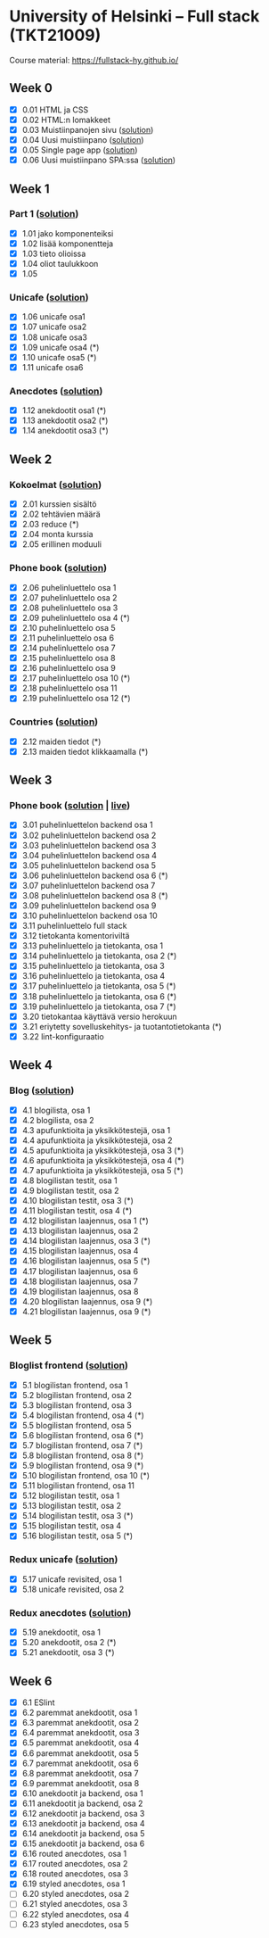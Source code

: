 # University of Helsinki – Full stack (TKT21009)

Course material: <https://fullstack-hy.github.io/>

## Week 0

- [x] 0.01 HTML ja CSS
- [x] 0.02 HTML:n lomakkeet
- [x] 0.03 Muistiinpanojen sivu ([solution](week0#03-muistiinpanojen-sivu))
- [x] 0.04 Uusi muistiinpano ([solution](week0#04-uusi-muistiinpano))
- [x] 0.05 Single page app ([solution](week0#05-single-page-app))
- [x] 0.06 Uusi muistiinpano SPA:ssa ([solution](week0#06-uusi-muistiinpano-spassa))

## Week 1

### Part 1 ([solution](week1/e01-05/))

- [x] 1.01 jako komponenteiksi
- [x] 1.02 lisää komponentteja
- [x] 1.03 tieto olioissa
- [x] 1.04 oliot taulukkoon
- [x] 1.05

### Unicafe ([solution](week1/e06-11/))

- [x] 1.06 unicafe osa1
- [x] 1.07 unicafe osa2
- [x] 1.08 unicafe osa3
- [x] 1.09 unicafe osa4 (*)
- [x] 1.10 unicafe osa5 (*)
- [x] 1.11 unicafe osa6

### Anecdotes ([solution](week1/e12-14/))

- [x] 1.12 anekdootit osa1 (*)
- [x] 1.13 anekdootit osa2 (*)
- [x] 1.14 anekdootit osa3 (*)

## Week 2

### Kokoelmat ([solution](week2/e01-05/))

- [x] 2.01 kurssien sisältö
- [x] 2.02 tehtävien määrä
- [x] 2.03 reduce (*)
- [x] 2.04 monta kurssia
- [x] 2.05 erillinen moduuli

### Phone book ([solution](week2/e06-19))

- [x] 2.06 puhelinluettelo osa 1
- [x] 2.07 puhelinluettelo osa 2
- [x] 2.08 puhelinluettelo osa 3
- [x] 2.09 puhelinluettelo osa 4 (*)
- [x] 2.10 puhelinluettelo osa 5
- [x] 2.11 puhelinluettelo osa 6
- [x] 2.14 puhelinluettelo osa 7
- [x] 2.15 puhelinluettelo osa 8
- [x] 2.16 puhelinluettelo osa 9
- [x] 2.17 puhelinluettelo osa 10 (*)
- [x] 2.18 puhelinluettelo osa 11
- [x] 2.19 puhelinluettelo osa 12 (*)

### Countries ([solution](week2/e12-13))

- [x] 2.12 maiden tiedot (*)
- [x] 2.13 maiden tiedot klikkaamalla (*)

## Week 3

### Phone book ([solution](https://github.com/josalmi/hy-fullstack-phonebook) | [live](https://powerful-oasis-17796.herokuapp.com/))

- [x] 3.01 puhelinluettelon backend osa 1
- [x] 3.02 puhelinluettelon backend osa 2
- [x] 3.03 puhelinluettelon backend osa 3
- [x] 3.04 puhelinluettelon backend osa 4
- [x] 3.05 puhelinluettelon backend osa 5
- [x] 3.06 puhelinluettelon backend osa 6 (*)
- [x] 3.07 puhelinluettelon backend osa 7
- [x] 3.08 puhelinluettelon backend osa 8 (*)
- [x] 3.09 puhelinluettelon backend osa 9
- [x] 3.10 puhelinluettelon backend osa 10
- [x] 3.11 puhelinluettelo full stack
- [x] 3.12 tietokanta komentoriviltä
- [x] 3.13 puhelinluettelo ja tietokanta, osa 1
- [x] 3.14 puhelinluettelo ja tietokanta, osa 2 (*)
- [x] 3.15 puhelinluettelo ja tietokanta, osa 3
- [x] 3.16 puhelinluettelo ja tietokanta, osa 4
- [x] 3.17 puhelinluettelo ja tietokanta, osa 5 (*)
- [x] 3.18 puhelinluettelo ja tietokanta, osa 6 (*)
- [x] 3.19 puhelinluettelo ja tietokanta, osa 7 (*)
- [x] 3.20 tietokantaa käyttävä versio herokuun
- [x] 3.21 eriytetty sovelluskehitys- ja tuotantotietokanta (*)
- [x] 3.22 lint-konfiguraatio

## Week 4

### Blog ([solution](week4/))

- [x] 4.1 blogilista, osa 1
- [x] 4.2 blogilista, osa 2
- [x] 4.3 apufunktioita ja yksikkötestejä, osa 1
- [x] 4.4 apufunktioita ja yksikkötestejä, osa 2
- [x] 4.5 apufunktioita ja yksikkötestejä, osa 3 (*)
- [x] 4.6 apufunktioita ja yksikkötestejä, osa 4 (*)
- [x] 4.7 apufunktioita ja yksikkötestejä, osa 5 (*)
- [x] 4.8 blogilistan testit, osa 1
- [x] 4.9 blogilistan testit, osa 2
- [x] 4.10 blogilistan testit, osa 3 (*)
- [x] 4.11 blogilistan testit, osa 4 (*)
- [x] 4.12 blogilistan laajennus, osa 1 (*)
- [x] 4.13 blogilistan laajennus, osa 2
- [x] 4.14 blogilistan laajennus, osa 3 (*)
- [x] 4.15 blogilistan laajennus, osa 4
- [x] 4.16 blogilistan laajennus, osa 5 (*)
- [x] 4.17 blogilistan laajennus, osa 6
- [x] 4.18 blogilistan laajennus, osa 7
- [x] 4.19 blogilistan laajennus, osa 8
- [x] 4.20 blogilistan laajennus, osa 9 (*)
- [x] 4.21 blogilistan laajennus, osa 9 (*)

## Week 5

### Bloglist frontend ([solution](week5/bloglist-frontend/))

- [x] 5.1 blogilistan frontend, osa 1
- [x] 5.2 blogilistan frontend, osa 2
- [x] 5.3 blogilistan frontend, osa 3
- [x] 5.4 blogilistan frontend, osa 4 (*)
- [x] 5.5 blogilistan frontend, osa 5
- [x] 5.6 blogilistan frontend, osa 6 (*)
- [x] 5.7 blogilistan frontend, osa 7 (*)
- [x] 5.8 blogilistan frontend, osa 8 (*)
- [x] 5.9 blogilistan frontend, osa 9 (*)
- [x] 5.10 blogilistan frontend, osa 10 (*)
- [x] 5.11 blogilistan frontend, osa 11
- [x] 5.12 blogilistan testit, osa 1
- [x] 5.13 blogilistan testit, osa 2
- [x] 5.14 blogilistan testit, osa 3 (*)
- [x] 5.15 blogilistan testit, osa 4
- [x] 5.16 blogilistan testit, osa 5 (*)

### Redux unicafe ([solution](week5/redux-unicafe/))

- [x] 5.17 unicafe revisited, osa 1
- [x] 5.18 unicafe revisited, osa 2

### Redux anecdotes ([solution](week5/redux-anecdotes/))

- [x] 5.19 anekdootit, osa 1
- [x] 5.20 anekdootit, osa 2 (*)
- [x] 5.21 anekdootit, osa 3 (*)

## Week 6

- [x] 6.1 ESlint
- [x] 6.2 paremmat anekdootit, osa 1
- [x] 6.3 paremmat anekdootit, osa 2
- [x] 6.4 paremmat anekdootit, osa 3
- [x] 6.5 paremmat anekdootit, osa 4
- [x] 6.6 paremmat anekdootit, osa 5
- [x] 6.7 paremmat anekdootit, osa 6
- [x] 6.8 paremmat anekdootit, osa 7
- [x] 6.9 paremmat anekdootit, osa 8
- [x] 6.10 anekdootit ja backend, osa 1
- [x] 6.11 anekdootit ja backend, osa 2
- [x] 6.12 anekdootit ja backend, osa 3
- [x] 6.13 anekdootit ja backend, osa 4
- [x] 6.14 anekdootit ja backend, osa 5
- [x] 6.15 anekdootit ja backend, osa 6
- [x] 6.16 routed anecdotes, osa 1
- [x] 6.17 routed anecdotes, osa 2
- [x] 6.18 routed anecdotes, osa 3
- [x] 6.19 styled anecdotes, osa 1
- [ ] 6.20 styled anecdotes, osa 2
- [ ] 6.21 styled anecdotes, osa 3
- [ ] 6.22 styled anecdotes, osa 4
- [ ] 6.23 styled anecdotes, osa 5
